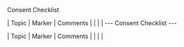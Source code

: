 Consent Checklist

| Topic | Marker | Comments |
| | |
 --- Consent Checklist --- 

| Topic | Marker | Comments |
| | |